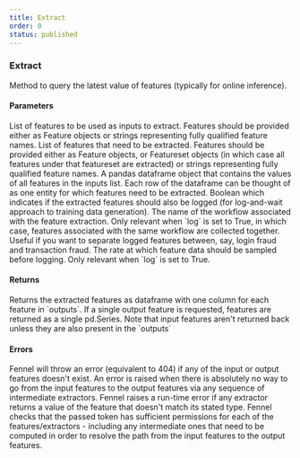 ```yaml
---
title: Extract
order: 0
status: published
---
```

### Extract

<Divider>
<LeftSection>
Method to query the latest value of features (typically for online inference).

#### Parameters

<Expandable title="inputs" type="List[Union[Feature, str]]">
List of features to be used as inputs to extract. Features should be provided 
either as Feature objects or strings representing fully qualified feature names.
</Expandable>

<Expandable title="outputs" type="List[Union[Featureset, Feature, str]]">
List of features that need to be extracted. Features should be provided 
either as Feature objects, or Featureset objects (in which case all features under
that featureset are extracted) or strings representing fully qualified feature names.
</Expandable>

<Expandable title="input_dataframe" type="pd.Dataframe">
A pandas dataframe object that contains the values of all features in the inputs
list. Each row of the dataframe can be thought of as one entity for which 
features need to be extracted.
</Expandable>

<Expandable title="log" type="bool" defaultVal="False">
Boolean which indicates if the extracted features should also be logged (for 
log-and-wait approach to training data generation).
</Expandable>

<Expandable title="workflow" type="str" defaultVal="'default'">
The name of the workflow associated with the feature extraction. Only relevant
when `log` is set to True, in which case, features associated with the same workflow
are collected together. Useful if you want to separate logged features between, say,
login fraud and transaction fraud.
</Expandable>

<Expandable title="sampling_rate" type="float" defaultVal="1.0">
The rate at which feature data should be sampled before logging. Only relevant
when `log` is set to True.
</Expandable>


#### Returns
<Expandable title="type" type="Union[pd.Dataframe, pd.Series]">
Returns the extracted features as dataframe with one column for each feature 
in `outputs`. If a single output feature is requested, features are returned
as a single pd.Series. Note that input features aren't returned back unless
they are also present in the `outputs`
</Expandable>


#### Errors
<Expandable title="Unknown features">
Fennel will throw an error (equivalent to 404) if any of the input or output
features doesn't exist.
</Expandable>

<Expandable title="Resolution error">
An error is raised when there is absolutely no way to go from the input features
to the output features via any sequence of intermediate extractors.
</Expandable>

<Expandable title="Schema mismatch errors">
Fennel raises a run-time error if any extractor returns a value of the feature 
that doesn't match its stated type.
</Expandable>

<Expandable title="Authorization error">
Fennel checks that the passed token has sufficient permissions for each of the
features/extractors - including any intermediate ones that need to be computed
in order to resolve the path from the input features to the output features.
</Expandable>

</LeftSection>
<RightSection>
<pre snippet="api-reference/client/extract#basic" status="success"
    message="Extracting two features" highlight="19-23">
</pre>
</RightSection>
</Divider>
